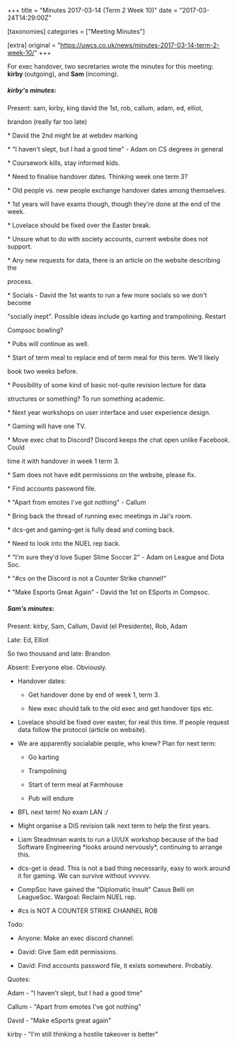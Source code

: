 +++
title = "Minutes 2017-03-14 (Term 2 Week 10)"
date = "2017-03-24T14:29:00Z"

[taxonomies]
categories = ["Meeting Minutes"]

[extra]
original = "https://uwcs.co.uk/news/minutes-2017-03-14-term-2-week-10/"
+++

<p>For exec handover, two secretaries wrote the minutes for this meeting: <b>kirby </b>(outgoing), and <b>Sam </b>(incoming).</p>

<!-- more -->

##### **kirby's minutes:**

Present: sam, kirby, king david the 1st, rob, callum, adam, ed, elliot,

  brandon (really far too late)

  

\* David the 2nd might be at webdev marking

\* "I haven't slept, but I had a good time" - Adam on CS degrees in general

\* Coursework kills, stay informed kids.

\* Need to finalise handover dates. Thinking week one term 3?

\* Old people vs. new people exchange handover dates among themselves.

\* 1st years will have exams though, though they're done at the end of the week.

\* Lovelace should be fixed over the Easter break.

\* Unsure what to do with society accounts, current website does not support.

\* Any new requests for data, there is an article on the website describing the

  process.

\* Socials - David the 1st wants to run a few more socials so we don't become

  "socially inept". Possible ideas include go karting and trampolining. Restart

  Compsoc bowling?

\* Pubs will continue as well.

\* Start of term meal to replace end of term meal for this term. We'll likely

  book two weeks before.

\* Possibility of some kind of basic not-quite revision lecture for data

  structures or something? To run something academic.

\* Next year workshops on user interface and user experience design.

\* Gaming will have one TV.

\* Move exec chat to Discord? Discord keeps the chat open unlike Facebook. Could

  time it with handover in week 1 term 3.

\* Sam does not have edit permissions on the website, please fix.

\* Find accounts password file.

\* "Apart from emotes I've got nothing" - Callum

\* Bring back the thread of running exec meetings in Jai's room.

\* dcs-get and gaming-get is fully dead and coming back.

\* Need to look into the NUEL rep back.

\* "I'm sure they'd love Super Slime Soccer 2" - Adam on League and Dota Soc.

\* "\#cs on the Discord is not a Counter Strike channel\!"

\* "Make Esports Great Again" - David the 1st on ESports in Compsoc.

##### **Sam's minutes:**

Present: kirby, Sam, Callum, David (el Presidente), Rob, Adam

Late: Ed, Elliot

So two thousand and late: Brandon

Absent: Everyone else. Obviously.

  

- Handover dates:

  - Get handover done by end of week 1, term 3.

  - New exec should talk to the old exec and get handover tips etc.

- Lovelace should be fixed over easter, for real this time. If people request data follow the protocol (article on website).

- We are apparently socialable people, who knew? Plan for next term:

  - Go karting

  - Trampolining

  - Start of term meal at Farmhouse

  - Pub will endure

- BFL next term\! No exam LAN :/

- Might organise a DIS revision talk next term to help the first years.

- Liam Steadmnan wants to run a UI/UX workshop because of the bad Software Engineering \*looks around nervously\*, continuing to arrange this.

- dcs-get is dead. This is not a bad thing necessarily, easy to work around it for gaming. We can survive without vvvvvv.

- CompSoc have gained the "Diplomatic Insult" Casus Belli on LeagueSoc. Wargoal: Reclaim NUEL rep.

- \#cs is NOT A COUNTER STRIKE CHANNEL ROB

  

Todo:

- Anyone: Make an exec discord channel.

- David: Give Sam edit permissions.

- David: Find accounts password file, it exists somewhere. Probably.

  

Quotes:

Adam - "I haven't slept, but I had a good time"

Callum - "Apart from emotes I've got nothing"

David - "Make eSports great again"

kirby - "I'm still thinking a hostile takeover is better"

